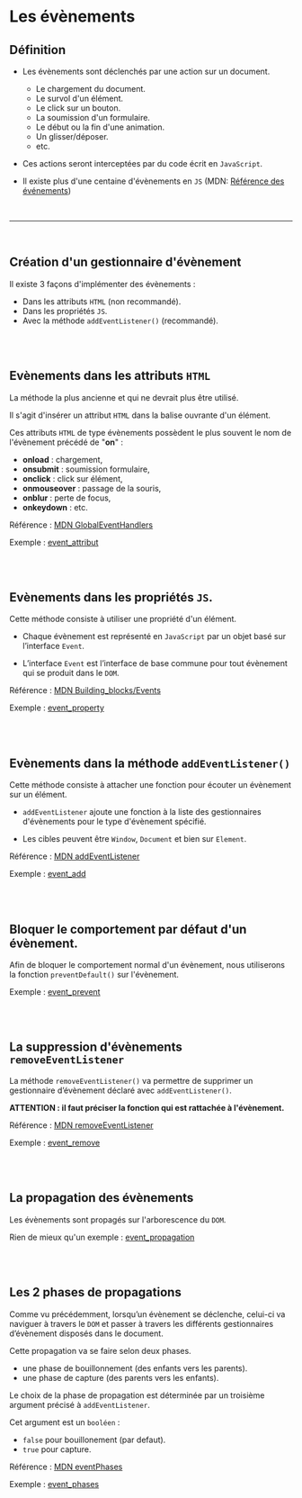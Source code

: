 # Les évènements 

## Définition

- Les évènements sont déclenchés par une action sur un document.
    
    - Le chargement du document.
    - Le survol d'un élément.
    - Le click sur un bouton.
    - La soumission d'un formulaire.
    - Le début ou la fin d'une animation.
    - Un glisser/déposer.
    - etc.  

- Ces actions seront interceptées par du code écrit en `JavaScript`.

- Il existe plus d'une centaine d'évènements en `JS` (MDN: [Référence des événements](https://developer.mozilla.org/fr/docs/Web/Events))

<br>

---

<br>

## Création d'un gestionnaire d'évènement

Il existe 3 façons d'implémenter des évènements :

- Dans les attributs `HTML` (non recommandé).
- Dans les propriétés `JS`.
- Avec la méthode `addEventListener()` (recommandé). 

<br>
<br>

## Evènements dans les attributs `HTML`

La méthode la plus ancienne et qui ne devrait plus être utilisé.

Il s'agit d'insérer un attribut `HTML` dans la balise ouvrante d'un élément.

Ces attributs `HTML` de type évènements possèdent le plus souvent le nom de l'évènement précédé de "**on**" :

- **onload** :      chargement,
- **onsubmit** :    soumission formulaire,
- **onclick** :     click sur élément,
- **onmouseover** : passage de la souris,
- **onblur** :      perte de focus,
- **onkeydown** :   etc.

Référence : [MDN GlobalEventHandlers](https://developer.mozilla.org/fr/docs/Web/API/GlobalEventHandlers)

Exemple : [event_attribut](event_attribut/index.html)

<br>
<br>

## Evènements dans les propriétés ``JS``.

Cette méthode consiste à utiliser une propriété d'un élément.

- Chaque évènement est représenté en ``JavaScript`` par un objet basé sur l’interface ``Event``.

- L’interface ``Event`` est l’interface de base commune pour tout évènement qui se produit dans le ``DOM``.

Référence : [MDN Building_blocks/Events](https://developer.mozilla.org/fr/docs/Learn/JavaScript/Building_blocks/Events)

Exemple : [event_property](event_property/index.html)

<br>
<br>

## Evènements dans la méthode ``addEventListener()``

Cette méthode consiste à attacher une fonction pour écouter un évènement sur un élément.

- `addEventListener` ajoute une fonction à la liste des gestionnaires d'évènements pour le type d'évènement spécifié.

- Les cibles peuvent être `Window`, `Document` et bien sur `Element`.

Référence : [MDN addEventListener](https://developer.mozilla.org/fr/docs/Web/API/EventTarget/addEventListener)

Exemple : [event_add](event_add/index.html)

<br>
<br>

## Bloquer le comportement par défaut d'un évènement.

Afin de bloquer le comportement normal d'un évènement, nous utiliserons la fonction `preventDefault()` sur l'évènement.

Exemple : [event_prevent](event_prevent/index.html)

<br>
<br>

## La suppression d'évènements `removeEventListener`

La méthode ``removeEventListener()`` va permettre de supprimer un gestionnaire d’évènement déclaré avec ``addEventListener()``.

**ATTENTION : il faut préciser la fonction qui est rattachée à l'évènement.**

Référence : [MDN removeEventListener](https://developer.mozilla.org/fr/docs/Web/API/EventTarget/removeEventListener)

Exemple : [event_remove](event_remove/index.html)

<br>
<br>

## La propagation des évènements

Les évènements sont propagés sur l'arborescence du `DOM`.

Rien de mieux qu'un exemple : [event_propagation](event_propagation/index.html)


<br>
<br>

## Les 2 phases de propagations

Comme vu précédemment, lorsqu’un évènement se déclenche, celui-ci va naviguer à travers le ``DOM`` et passer à travers les différents gestionnaires d’évènement disposés dans le document.

Cette propagation va se faire selon deux phases. 
- une phase de bouillonnement (des enfants vers les parents).
- une phase de capture (des parents vers les enfants).

Le choix de la phase de propagation est déterminée par un troisième argument précisé à `addEventListener`. 

Cet argument est un `booléen` :
- ``false`` pour bouillonement (par defaut).
- ``true`` pour capture.

Référence : [MDN eventPhases](https://developer.mozilla.org/fr/docs/Web/API/Event/eventPhase)

Exemple : [event_phases](event_phases/index.html)

